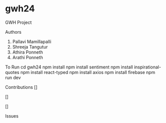 # gwh24
GWH Project

Authors
1) Pallavi Mamillapalli
2) Shreeja Tangutur
3) Athira Ponneth
4) Arathi Ponneth


To Run
cd gwh24
npm install
npm install sentiment
npm install inspirational-quotes
npm install react-typed
npm install axios
npm install firebase
npm run dev

Contributions
[]

[]

[]


Issues